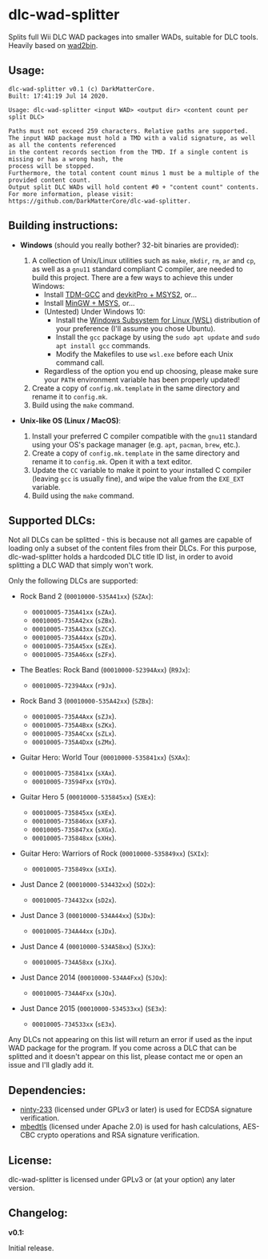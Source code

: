 # dlc-wad-splitter

Splits full Wii DLC WAD packages into smaller WADs, suitable for DLC tools. Heavily based on [wad2bin](https://github.com/DarkMatterCore/wad2bin).

Usage:
--------------

```
dlc-wad-splitter v0.1 (c) DarkMatterCore.
Built: 17:41:19 Jul 14 2020.

Usage: dlc-wad-splitter <input WAD> <output dir> <content count per split DLC>

Paths must not exceed 259 characters. Relative paths are supported.
The input WAD package must hold a TMD with a valid signature, as well as all the contents referenced
in the content records section from the TMD. If a single content is missing or has a wrong hash, the
process will be stopped.
Furthermore, the total content count minus 1 must be a multiple of the provided content count.
Output split DLC WADs will hold content #0 + "content count" contents.
For more information, please visit: https://github.com/DarkMatterCore/dlc-wad-splitter.
```

Building instructions:
--------------

* **Windows** (should you really bother? 32-bit binaries are provided):
    1. A collection of Unix/Linux utilities such as `make`, `mkdir`, `rm`, `ar` and `cp`, as well as a `gnu11` standard compliant C compiler, are needed to build this project. There are a few ways to achieve this under Windows:
        * Install [TDM-GCC](https://jmeubank.github.io/tdm-gcc/download) and [devkitPro + MSYS2](https://devkitpro.org/wiki/Getting_Started#Windows), or...
        * Install [MinGW + MSYS](http://www.mingw.org/wiki/Getting_Started), or...
        * (Untested) Under Windows 10:
            * Install the [Windows Subsystem for Linux (WSL)](https://docs.microsoft.com/en-us/windows/wsl/install-win10) distribution of your preference (I'll assume you chose Ubuntu).
            * Install the `gcc` package by using the `sudo apt update` and `sudo apt install gcc` commands.
            * Modify the Makefiles to use `wsl.exe` before each Unix command call.
        * Regardless of the option you end up choosing, please make sure your `PATH` environment variable has been properly updated!
    2. Create a copy of `config.mk.template` in the same directory and rename it to `config.mk`.
    3. Build using the `make` command.

* **Unix-like OS (Linux / MacOS)**:
    1. Install your preferred C compiler compatible with the `gnu11` standard using your OS's package manager (e.g. `apt`, `pacman`, `brew`, etc.).
    2. Create a copy of `config.mk.template` in the same directory and rename it to `config.mk`. Open it with a text editor.
    3. Update the `CC` variable to make it point to your installed C compiler (leaving `gcc` is usually fine), and wipe the value from the `EXE_EXT` variable.
    4. Build using the `make` command.

Supported DLCs:
--------------

Not all DLCs can be splitted - this is because not all games are capable of loading only a subset of the content files from their DLCs. For this purpose, dlc-wad-splitter holds a hardcoded DLC title ID list, in order to avoid splitting a DLC WAD that simply won't work.

Only the following DLCs are supported:

* Rock Band 2 (`00010000-535A41xx`) (`SZAx`):
    * `00010005-735A41xx` (`sZAx`).
    * `00010005-735A42xx` (`sZBx`).
    * `00010005-735A43xx` (`sZCx`).
    * `00010005-735A44xx` (`sZDx`).
    * `00010005-735A45xx` (`sZEx`).
    * `00010005-735A46xx` (`sZFx`).

* The Beatles: Rock Band (`00010000-52394Axx`) (`R9Jx`):
    * `00010005-72394Axx` (`r9Jx`).

* Rock Band 3 (`00010000-535A42xx`) (`SZBx`):
    * `00010005-735A4Axx` (`sZJx`).
    * `00010005-735A4Bxx` (`sZKx`).
    * `00010005-735A4Cxx` (`sZLx`).
    * `00010005-735A4Dxx` (`sZMx`).

* Guitar Hero: World Tour (`00010000-535841xx`) (`SXAx`):
    * `00010005-735841xx` (`sXAx`).
    * `00010005-73594Fxx` (`sYOx`).

* Guitar Hero 5 (`00010000-535845xx`) (`SXEx`):
    * `00010005-735845xx` (`sXEx`).
    * `00010005-735846xx` (`sXFx`).
    * `00010005-735847xx` (`sXGx`).
    * `00010005-735848xx` (`sXHx`).

* Guitar Hero: Warriors of Rock (`00010000-535849xx`) (`SXIx`):
    * `00010005-735849xx` (`sXIx`).

* Just Dance 2 (`00010000-534432xx`) (`SD2x`):
    * `00010005-734432xx` (`sD2x`).

* Just Dance 3 (`00010000-534A44xx`) (`SJDx`):
    * `00010005-734A44xx` (`sJDx`).

* Just Dance 4 (`00010000-534A58xx`) (`SJXx`):
    * `00010005-734A58xx` (`sJXx`).

* Just Dance 2014 (`00010000-534A4Fxx`) (`SJOx`):
    * `00010005-734A4Fxx` (`sJOx`).

* Just Dance 2015 (`00010000-534533xx`) (`SE3x`):
    * `00010005-734533xx` (`sE3x`).

Any DLCs not appearing on this list will return an error if used as the input WAD package for the program. If you come across a DLC that can be splitted and it doesn't appear on this list, please contact me or open an issue and I'll gladly add it.

Dependencies:
--------------

* [ninty-233](https://github.com/jbop1626/ninty-233) (licensed under GPLv3 or later) is used for ECDSA signature verification.
* [mbedtls](https://tls.mbed.org) (licensed under Apache 2.0) is used for hash calculations, AES-CBC crypto operations and RSA signature verification.

License:
--------------

dlc-wad-splitter is licensed under GPLv3 or (at your option) any later version.

Changelog:
--------------

**v0.1:**

Initial release.
